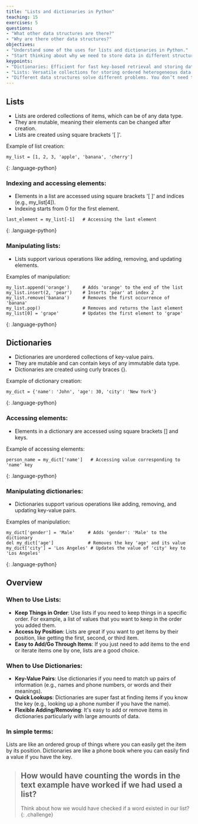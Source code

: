 ```yaml
---
title: "Lists and dictionaries in Python"
teaching: 15
exercises: 5
questions:
- "What other data structures are there?"
- "Why are there other data structures?"
objectives:
- "Understand some of the uses for lists and dictionaries in Python."
- "Start thinking about why we need to store data in different structures"
keypoints:
- "Dictionaries: Efficient for fast key-based retrieval and storing data with unique identifiers."
- "Lists: Versatile collections for storing ordered heterogeneous data types with various operations like indexing and appending."
- "Different data structures solve different problems. You don’t need to know every data structure and its advantages and disadvantages, but understanding this concept will help you know what questions to ask when you start storing your own data."
---
```


## Lists

- Lists are ordered collections of items, which can be of any data type.
- They are mutable, meaning their elements can be changed after creation.
- Lists are created using square brackets '\[ \]'.

Example of list creation:
```
my_list = [1, 2, 3, 'apple', 'banana', 'cherry']
```
{: .language-python}

### Indexing and accessing elements:
- Elements in a list are accessed using square brackets '\[ \]' and indices (e.g., my_list\[4\]).
- Indexing starts from 0 for the first element.

```
last_element = my_list[-1]   # Accessing the last element
```
{: .language-python}


### Manipulating lists:
- Lists support various operations like adding, removing, and updating elements.

Examples of manipulation:
```
my_list.append('orange')     # Adds 'orange' to the end of the list
my_list.insert(2, 'pear')    # Inserts 'pear' at index 2
my_list.remove('banana')     # Removes the first occurrence of 'banana'
my_list.pop()                # Removes and returns the last element
my_list[0] = 'grape'         # Updates the first element to 'grape'
```
{: .language-python}

## Dictionaries

- Dictionaries are unordered collections of key-value pairs.
- They are mutable and can contain keys of any immutable data type.
- Dictionaries are created using curly braces \{\}.

Example of dictionary creation:
```
my_dict = {'name': 'John', 'age': 30, 'city': 'New York'}
```
{: .language-python}

### Accessing elements:
- Elements in a dictionary are accessed using square brackets \[\] and keys.

Example of accessing elements:
```
person_name = my_dict['name']   # Accessing value corresponding to 'name' key
```
{: .language-python}

### Manipulating dictionaries:
- Dictionaries support various operations like adding, removing, and updating key-value pairs.

Examples of manipulation:
```
my_dict['gender'] = 'Male'     # Adds 'gender': 'Male' to the dictionary
del my_dict['age']             # Removes the key 'age' and its value
my_dict['city'] = 'Los Angeles' # Updates the value of 'city' key to 'Los Angeles'
```
{: .language-python}

## Overview

### When to Use Lists:

* **Keep Things in Order**: Use lists if you need to keep things in a specific order. For example, a list of values that you want to keep in the order you added them.
* **Access by Position**: Lists are great if you want to get items by their position, like getting the first, second, or third item.
* **Easy to Add/Go Through Items**: If you just need to add items to the end or iterate items one by one, lists are a good choice.

### When to Use Dictionaries:

* **Key-Value Pairs**: Use dictionaries if you need to match up pairs of information (e.g., names and phone numbers, or words and their meanings).
* **Quick Lookups**: Dictionaries are super fast at finding items if you know the key (e.g., looking up a phone number if you have the name).
* **Flexible Adding/Removing**: It's easy to add or remove items in dictionaries particularly with large amounts of data.

### In simple terms:

Lists are like an ordered group of things where you can easily get the item by its position.
Dictionaries are like a phone book where you can easily find a value if you have the key.

> ## How would have counting the words in the text example have worked if we had used a list?
> Think about how we would have checked if a word existed in our list?
{: .challenge}

